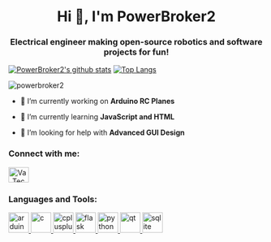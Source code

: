 <h1 align="center">Hi 👋, I'm PowerBroker2</h1>
<h3 align="center">Electrical engineer making open-source robotics and software projects for fun!</h3>

[![PowerBroker2's github stats](https://github-readme-stats.vercel.app/api?username=PowerBroker2&theme=solarized-light)](https://github.com/anuraghazra/github-readme-stats)
[![Top Langs](https://github-readme-stats.vercel.app/api/top-langs/?username=PowerBroker2)](https://github.com/anuraghazra/github-readme-stats)

<p align="left"> <img src="https://komarev.com/ghpvc/?username=powerbroker2&label=Profile%20views&color=0e75b6&style=flat" alt="powerbroker2" /> </p>

- 🔭 I’m currently working on **Arduino RC Planes**

- 🌱 I’m currently learning **JavaScript and HTML**

- 🤝 I’m looking for help with **Advanced GUI Design**

<h3 align="left">Connect with me:</h3>
<p align="left">
<a href="https://www.youtube.com/channel/UCMtvD_Sg7WeCJ690b3qEIAg?pbjreload=102" target="blank"><img align="center" src="https://cdn.jsdelivr.net/npm/simple-icons@3.0.1/icons/youtube.svg" alt="Va_Tech_EE" height="30" width="40" /></a>
</p>

<h3 align="left">Languages and Tools:</h3>
<p align="left"> <a href="https://www.arduino.cc/" target="_blank"> <img src="https://cdn.worldvectorlogo.com/logos/arduino-1.svg" alt="arduino" width="40" height="40"/> </a>
<a href="https://www.cprogramming.com/" target="_blank"> <img src="https://cdn.jsdelivr.net/gh/devicons/devicon@v2.9.0/icons/c/c-plain.svg" alt="c" width="40" height="40"/> </a>
<a href="https://www.w3schools.com/cpp/" target="_blank"> <img src="https://cdn.jsdelivr.net/gh/devicons/devicon@v2.9.0/icons/cplusplus/cplusplus-original.svg" alt="cplusplus" width="40" height="40"/> </a>
<a href="https://flask.palletsprojects.com/" target="_blank"> <img src="https://www.vectorlogo.zone/logos/pocoo_flask/pocoo_flask-icon.svg" alt="flask" width="40" height="40"/> </a>
<a href="https://www.python.org" target="_blank"> <img src="https://cdn.jsdelivr.net/gh/devicons/devicon@v2.9.0/icons/python/python-original.svg" alt="python" width="40" height="40"/> </a>
<a href="https://www.qt.io/" target="_blank"> <img src="https://upload.wikimedia.org/wikipedia/commons/0/0b/Qt_logo_2016.svg" alt="qt" width="40" height="40"/> </a>
<a href="https://www.sqlite.org/" target="_blank"> <img src="https://www.vectorlogo.zone/logos/sqlite/sqlite-icon.svg" alt="sqlite" width="40" height="40"/> </a> </p>
